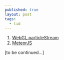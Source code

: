 ```yaml
---
published: true
layout: post
tags:
  - tid
---
```

1. [WebGL particleStream](https://github.com/yiwenl/WebGL_Particle_Stream)
2. [MeteorJS](https://www.meteor.com/tutorials)

[to be continued...]
